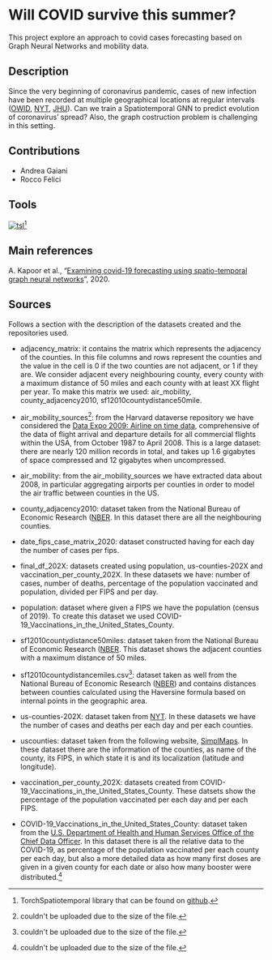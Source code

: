 # Will COVID survive this summer?

This project explore an approach to covid cases forecasting based on Graph Neural Networks and mobility data.

## Description

Since the very beginning of coronavirus pandemic, cases of new infection have been recorded at multiple geographical locations at regular intervals ([OWID](https://github.com/owid/covid-19-data), [NYT](https://github.com/nytimes/covid-19-data), [JHU](https://github.com/CSSEGISandData/COVID-19)). Can we train a Spatiotemporal GNN to predict evolution of coronavirus’ spread?
Also, the graph costruction problem is challenging in this setting.

## Contributions
- Andrea Gaiani
- Rocco Felici

## Tools
[![tsl](https://torch-spatiotemporal.readthedocs.io/en/latest/_static/tsl_logo.svg)](https://torch-spatiotemporal.readthedocs.io/en/latest/#)[^1]

[^1]: TorchSpatiotemporal library that can be found on [github](https://github.com/TorchSpatiotemporal).


## Main references
A. Kapoor et al., “[Examining covid-19 forecasting using spatio-temporal graph neural networks](https://arxiv.org/abs/2007.03113)”, 2020. 

<!-- ## Related works -->

## Sources

Follows a section with the description of the datasets created and the repositories used. 

- adjacency_matrix: it contains the matrix which represents the adjacency of the counties. In this file columns and rows represent the counties and the value in the cell is 0 if the two counties are not adjacent, or 1 if they are. We consider adjacent every neighbouring county, every county with a maximum distance of 50 miles and each county with at least XX flight per year. To make this matrix we used: air_mobility, county_adjacency2010, sf12010countydistance50mile.

- air_mobility_sources[^2]: from the Harvard dataverse repository we have considered the [Data Expo 2009: Airline on time data](https://dataverse.harvard.edu/dataset.xhtml?persistentId=doi:10.7910/DVN/HG7NV7), comprehensive of the data of flight arrival and departure details for all commercial flights within the USA, from October 1987 to April 2008. This is a large dataset: there are nearly 120 million records in total, and takes up 1.6 gigabytes of space compressed and 12 gigabytes when uncompressed.

- air_mobility: from the air_mobility_sources we have extracted data about 2008, in particular aggregating airports per counties in order to model the air traffic between counties in the US.


- county_adjacency2010: dataset taken from the National Bureau of Economic Research ([NBER](https://www.nber.org/research/data/county-adjacency). In this dataset there are all the neighbouring counties.

- date_fips_case_matrix_2020: dataset constructed having for each day the number of cases per fips.

- final_df_202X: datasets created using population, us-counties-202X and vaccination_per_county_202X. In these datasets we have: number of cases, number of deaths, percentage of the population vaccinated and population, divided per FIPS and per day.

- population: dataset where given a FIPS we have the population (census of 2019). To create this dataset we used COVID-19_Vaccinations_in_the_United_States_County.

- sf12010countydistance50miles: dataset taken from the National Bureau of Economic Research ([NBER](https://www.nber.org/research/data/county-distance-database). This dataset shows the adjacent counties with a maximum distance of 50 miles.

- sf12010countydistancemiles.csv[^2]: dataset taken as well from the National Bureau of Economic Research ([NBER](https://www.nber.org/research/data/county-distance-database)) and contains distances between counties calculated using the Haversine formula based on internal points in the geographic area.

- us-counties-202X: dataset taken from [NYT](https://github.com/nytimes/covid-19-data). In these datasets we have the number of cases and deaths per each day and per each counties.

- uscounties: dataset taken from the following website, [SimplMaps](https://simplemaps.com/data/us-counties). In these dataset there are the information of the counties, as name of the county, its FIPS, in which state it is and its localization (latitude and longitude).

- vaccination_per_county_202X: datasets created from COVID-19_Vaccinations_in_the_United_States_County. These datsets show the percentage of the population vaccinated per each day and per each FIPS.

- COVID-19_Vaccinations_in_the_United_States_County: dataset taken from the [U.S. Department of Health and Human Services Office of the Chief Data Officer](https://healthdata.gov/dataset/COVID-19-Vaccinations-in-the-United-States-County/ipdn-uaih/data). In this dataset there is all the relative data to the COVID-19, as percentage of the population vaccinated per each county per each day, but also a more detailed data as how many first doses are given in a given county for each date or also how many booster were distributed.[^2] 

[^2]: couldn't be uploaded due to the size of the file.
